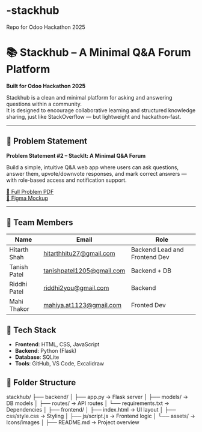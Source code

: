 # -stackhub
Repo for Odoo Hackathon 2025
# 📚 Stackhub – A Minimal Q&A Forum Platform

**Built for Odoo Hackathon 2025**

Stackhub is a clean and minimal platform for asking and answering questions within a community.  
It is designed to encourage collaborative learning and structured knowledge sharing, just like StackOverflow — but lightweight and hackathon-fast.

---

## 🧠 Problem Statement

**Problem Statement #2 – StackIt: A Minimal Q&A Forum**

Build a simple, intuitive Q&A web app where users can ask questions, answer them, upvote/downvote responses, and mark correct answers — with role-based access and notification support.

[📄 Full Problem PDF](#)  
[🎨 Figma Mockup](https://app.excalidraw.com/l/65VNwvy7c4X/9mhEahV0MQg)

---

## 👥 Team Members

| Name              | Email                     | Role           |
|-------------------|----------------------------|----------------|
| Hitarth Shah      | hitarthhitu27@gmail.com    | Backend Lead and Frontend Dev   |
| Tanish Patel      | tanishpatel1205@gmail.com  | Backend + DB   |
| Riddhi Patel      | riddhi2you@gmail.com       | Backend        |
| Mahi Thakor       | mahiya.at1123@gmail.com    | Fronted Dev    |


## 🧰 Tech Stack

- **Frontend**: HTML, CSS, JavaScript
- **Backend**: Python (Flask)
- **Database**: SQLite
- **Tools**: GitHub, VS Code, Excalidraw


## 📁 Folder Structure
stackhub/
├── backend/
│ ├── app.py → Flask server
│ ├── models/ → DB models
│ ├── routes/ → API routes
│ └── requirements.txt → Dependencies
│
├── frontend/
│ ├── index.html → UI layout
│ ├── css/style.css → Styling
│ ├── js/script.js → Frontend logic
│ └── assets/ → Icons/images
│
├── README.md → Project overview
